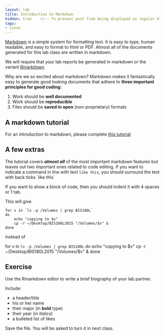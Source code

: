 ```yaml
---
layout: lab
title: Introduction to Markdown
hidden: true    <!-- To prevent post from being displayed as regular blog post -->
tags:
- Linux
---
```


[Markdown](http://en.wikipedia.org/wiki/Markdown) is a simple system for formatting text.  It is easy to type, human readable, and easy to format to html or PDF.  Almost all of the documents generated for this lab class are written in markdown. 

We will require that your lab reports be generated in markdown or the variant [Rmarkdown](http://rmarkdown.rstudio.com/)

Why are we so excited about markdown?  Markdown makes it fantastically easy to generate good looking documents that adhere to __three important principles for good coding:__

1. Work should be __well documented__
2. Work should be __reproducible__
3. Files should be __saved in open__ (non-proprietary) formats

## A markdown tutorial

For an introduction to markdown, please complete [this tutorial](http://markdowntutorial.com/)

## A few extras

The tutorial covers **_almost all_** of the most important markdown features but leaves out two important ones related to code editing.  If you want to indicate a command in line with text `like this`, you should surround the text with back ticks  \`like this\`

If you want to show a block of code, then you should indent it with 4 spaces or 1 tab.

This will give

	for v in `ls -p /Volumes | grep BIS180L`
	do
		echo "copying to $v"
		cp -r ~/Desktop/BIS180L2015 "/Volumes/$v" &
	done

instead of

for v in `ls -p /Volumes | grep BIS180L`
do
	echo "copying to $v"
	cp -r ~/Desktop/BIS180L2015 "/Volumes/$v" &
done

## Exercise

Use the Rmarkdown editor to write a brief biography of your lab partner.

Include:

* a header/title
* his or her name
* their major (in __bold__ type)
* their year (in _italics_)
* a bulleted list of likes

Save the file.  You will be asked to turn it in next class.














